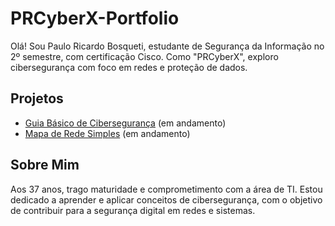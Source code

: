 # PRCyberX-Portfolio
Olá! Sou Paulo Ricardo Bosqueti, estudante de Segurança da Informação no 2º semestre, com certificação Cisco. Como "PRCyberX", exploro cibersegurança com foco em redes e proteção de dados.

## Projetos
- [Guia Básico de Cibersegurança](guia-ciberseguranca.md) (em andamento)
- [Mapa de Rede Simples](mapa-rede.md) (em andamento)

## Sobre Mim
Aos 37 anos, trago maturidade e comprometimento com a área de TI. Estou dedicado a aprender e aplicar conceitos de cibersegurança, com o objetivo de contribuir para a segurança digital em redes e sistemas.
